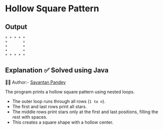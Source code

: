 # Hollow Square Pattern

## Output
```
* * * * * 
*       *
*       *
*       *
* * * * * 
```

## Explanation ✅ Solved using Java 
👨‍💻 Author:- [Sayantan Pandey](https://github.com/sayantan-pandey)

The program prints a hollow square pattern using nested loops.  
- The outer loop runs through all rows (`1 to n`).  
- The first and last rows print all stars.  
- The middle rows print stars only at the first and last positions, filling the rest with spaces.  
- This creates a square shape with a hollow center.


